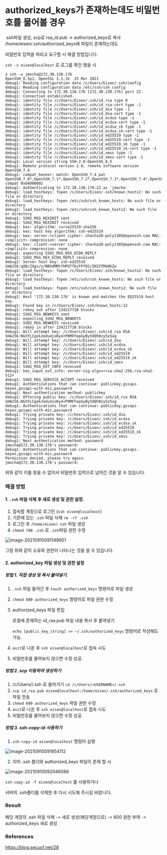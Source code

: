 # authorized_keys가 존재하는데도 비밀번호를 물어볼 경우

.ssh파일 생성, scp로 rsa_id.pub -> authorized_keys로 복사 /home/eisen/.ssh/authorized_keys에 파일이 존재하는데도

비밀번호 입력을 하라고 요구할 시 해결 방법입니다.



```ssh -v eisen@localhost``` 로 로그를 확인 했을 시 

```
❯ ssh -v jmocha@172.30.130.176
OpenSSH_8.5p1, OpenSSL 1.1.1k  25 Mar 2021
debug1: Reading configuration data /c/Users/Eisen/.ssh/config
debug1: Reading configuration data /etc/ssh/ssh_config
debug1: Connecting to 172.30.130.176 [172.30.130.176] port 22.
debug1: Connection established.
debug1: identity file /c/Users/Eisen/.ssh/id_rsa type 0
debug1: identity file /c/Users/Eisen/.ssh/id_rsa-cert type -1
debug1: identity file /c/Users/Eisen/.ssh/id_dsa type -1
debug1: identity file /c/Users/Eisen/.ssh/id_dsa-cert type -1
debug1: identity file /c/Users/Eisen/.ssh/id_ecdsa type -1
debug1: identity file /c/Users/Eisen/.ssh/id_ecdsa-cert type -1
debug1: identity file /c/Users/Eisen/.ssh/id_ecdsa_sk type -1
debug1: identity file /c/Users/Eisen/.ssh/id_ecdsa_sk-cert type -1
debug1: identity file /c/Users/Eisen/.ssh/id_ed25519 type -1
debug1: identity file /c/Users/Eisen/.ssh/id_ed25519-cert type -1
debug1: identity file /c/Users/Eisen/.ssh/id_ed25519_sk type -1
debug1: identity file /c/Users/Eisen/.ssh/id_ed25519_sk-cert type -1
debug1: identity file /c/Users/Eisen/.ssh/id_xmss type -1
debug1: identity file /c/Users/Eisen/.ssh/id_xmss-cert type -1
debug1: Local version string SSH-2.0-OpenSSH_8.5
debug1: Remote protocol version 2.0, remote software version OpenSSH_7.4
debug1: compat_banner: match: OpenSSH_7.4 pat OpenSSH_7.0*,OpenSSH_7.1*,OpenSSH_7.2*,OpenSSH_7.3*,OpenSSH_7.4*,OpenSSH_7.5*,OpenSSH_7.6*,OpenSSH_7.7* compat 0x04000002
debug1: Authenticating to 172.30.130.176:22 as 'jmocha'
debug1: load_hostkeys: fopen /c/Users/Eisen/.ssh/known_hosts2: No such file or directory
debug1: load_hostkeys: fopen /etc/ssh/ssh_known_hosts: No such file or directory
debug1: load_hostkeys: fopen /etc/ssh/ssh_known_hosts2: No such file or directory
debug1: SSH2_MSG_KEXINIT sent
debug1: SSH2_MSG_KEXINIT received
debug1: kex: algorithm: curve25519-sha256
debug1: kex: host key algorithm: ssh-ed25519
debug1: kex: server->client cipher: chacha20-poly1305@openssh.com MAC: <implicit> compression: none
debug1: kex: client->server cipher: chacha20-poly1305@openssh.com MAC: <implicit> compression: none
debug1: expecting SSH2_MSG_KEX_ECDH_REPLY
debug1: SSH2_MSG_KEX_ECDH_REPLY received
debug1: Server host key: ssh-ed25519 SHA256:qXB/ZXgs/y/NBhdMMtfHPO7fbjFPfDS/ZH3ZfMddKZw
debug1: load_hostkeys: fopen /c/Users/Eisen/.ssh/known_hosts2: No such file or directory
debug1: load_hostkeys: fopen /etc/ssh/ssh_known_hosts: No such file or directory
debug1: load_hostkeys: fopen /etc/ssh/ssh_known_hosts2: No such file or directory
debug1: Host '172.30.130.176' is known and matches the ED25519 host key.
debug1: Found key in /c/Users/Eisen/.ssh/known_hosts:12
debug1: rekey out after 134217728 blocks
debug1: SSH2_MSG_NEWKEYS sent
debug1: expecting SSH2_MSG_NEWKEYS
debug1: SSH2_MSG_NEWKEYS received
debug1: rekey in after 134217728 blocks
debug1: Will attempt key: /c/Users/Eisen/.ssh/id_rsa RSA SHA256:NGtFLCgokJedu4joKy4+P0MFFepGyBy5OQh0zy5x5ug
debug1: Will attempt key: /c/Users/Eisen/.ssh/id_dsa
debug1: Will attempt key: /c/Users/Eisen/.ssh/id_ecdsa
debug1: Will attempt key: /c/Users/Eisen/.ssh/id_ecdsa_sk
debug1: Will attempt key: /c/Users/Eisen/.ssh/id_ed25519
debug1: Will attempt key: /c/Users/Eisen/.ssh/id_ed25519_sk
debug1: Will attempt key: /c/Users/Eisen/.ssh/id_xmss
debug1: SSH2_MSG_EXT_INFO received
debug1: kex_input_ext_info: server-sig-algs=<rsa-sha2-256,rsa-sha2-512>
debug1: SSH2_MSG_SERVICE_ACCEPT received
debug1: Authentications that can continue: publickey,gssapi-keyex,gssapi-with-mic,password
debug1: Next authentication method: publickey
debug1: Offering public key: /c/Users/Eisen/.ssh/id_rsa RSA SHA256:NGtFLCgokJedu4joKy4+P0MFFepGyBy5OQh0zy5x5ug
debug1: Authentications that can continue: publickey,gssapi-keyex,gssapi-with-mic,password
debug1: Trying private key: /c/Users/Eisen/.ssh/id_dsa
debug1: Trying private key: /c/Users/Eisen/.ssh/id_ecdsa
debug1: Trying private key: /c/Users/Eisen/.ssh/id_ecdsa_sk
debug1: Trying private key: /c/Users/Eisen/.ssh/id_ed25519
debug1: Trying private key: /c/Users/Eisen/.ssh/id_ed25519_sk
debug1: Trying private key: /c/Users/Eisen/.ssh/id_xmss
debug1: Next authentication method: password
jmocha@172.30.130.176's password:
debug1: Authentications that can continue: publickey,gssapi-keyex,gssapi-with-mic,password
Permission denied, please try again.
jmocha@172.30.130.176's password:
```

위와 같이 키를 찾을 수 없어서 비밀번호 입력으로 넘어간 것을 알 수 있습니다.



### 해결 방법

#### 1. ```.ssh``` 파일 삭제 후 새로 생성 및 권한 설정.

1. 접속할 계정으로 로그인 (```ssh eisen@localhost```)
2. 기존에 있는 ```.ssh``` 파일 삭제 ``` rm -rf .ssh ```
3. 로그인 후 ```/home/eisen/.ssh``` 파일 생성
4. ```chmod 700 .ssh``` 로 ```.ssh```파일 권한 수정

![image-20210910091149601](https://raw.githubusercontent.com/KrGil/TIL/main/Linux/authorized_keys안먹힐시.assets/image-20210910091149601.png)

그럼 위와 같이 소유와 권한이 나타나는 것을 알 수 있습니다.



#### 2. authorized_key 파일 생성 및 권한 설정

##### 방법 1. 직접 생성 및 복사 붙여넣기.

1. ```.ssh``` 파일 들어간 후 ```touch authorized_keys``` 명령어로 파일 생성

2. ```chmod 600 authorized_keys``` 명령어로 파일 권한 수정

3. authorized_keys 파일 편집

    로컬에 존재하는 id_rsa.pub 파일 내용 복사 후 붙여넣기

    ``` echo [public_key_string] >> ~/.ssh/authorized_keys ``` 명령어로 작성해도 가능.

4. ```exit```로 나온 후 ```ssh eisen@localhost```로 접속 시도

5. 비밀번호를 물어보지 않으면 수정 성공.

##### 방법 2. scp 이용하여 생성하기

1. /c/Users/<USERNAME>/.ssh 로 들어가기 ``` cd /c/Users/<USERNAME>/.ssh ```
2. ``` scp id_rsa.pub eisen@localhost:/home/eisen/.ssh/authorized_keys ```  로 파일 전송
3. ```chmod 600 authorized_keys``` 파일 권한 수정
4. ```exit```로 나온 후 ```ssh eisen@localhost```로 접속 시도
5. 비밀번호를 물어보지 않으면 수정 성공.

##### 방법 3. ssh-copy-id 사용하기

1. ```ssh-copy-id eisen@localhost``` 명령어 실행

![image-20210910091854112](https://raw.githubusercontent.com/KrGil/TIL/main/Linux/authorized_keys안먹힐시.assets/image-20210910091854112.png)

2. 이미 .ssh 폴더와 authorized_keys 파일이 존재 할 시

![image-20210910092046088](https://raw.githubusercontent.com/KrGil/TIL/main/Linux/authorized_keys안먹힐시.assets/image-20210910092046088.png)

```ssh-copy-id -f eisen@localhost``` 를 사용하거나

서버의 .ssh폴더를 삭제한 후 다시 시도해 주시길 바랍니다.



### Result

해당 계정의 .ssh 파일 삭제 -> 새로 생성(해당계정으로) -> 600 권한 부여 -> authorized_keys 새로 생성



### References

https://blog.secuof.net/28